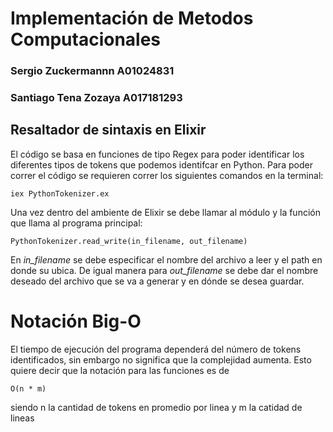 # Implementación de Metodos Computacionales
### Sergio Zuckermannn A01024831
### Santiago Tena Zozaya A017181293

## Resaltador de sintaxis en Elixir

El código se basa en funciones de tipo Regex para poder identificar los diferentes tipos de tokens que podemos identifcar en Python. Para poder correr el código se requieren correr los siguientes comandos en la terminal:

    iex PythonTokenizer.ex

Una vez dentro del ambiente de Elixir se debe llamar al módulo y la función que llama al programa principal:

    PythonTokenizer.read_write(in_filename, out_filename)

En _in\_filename_ se debe especificar el nombre del archivo a leer y el path en donde su ubica. De igual manera para _out\_filename_ se debe dar el nombre deseado del archivo que se va a generar y en dónde se desea guardar.

# Notación Big-O
El tiempo de ejecución del programa dependerá del número de tokens identificados, sin embargo no significa que la complejidad aumenta. Esto quiere decir que la notación para las funciones es de 
    
    O(n * m)
siendo n la cantidad de tokens en promedio por linea y m la catidad de lineas
